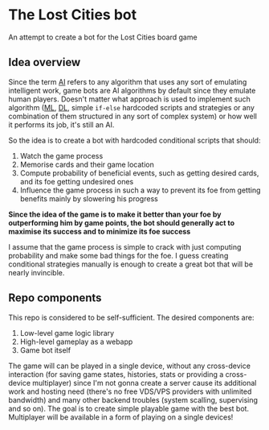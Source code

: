 # The Lost Cities bot

An attempt to create a bot for the Lost Cities board game

## Idea overview

Since the term [AI](https://en.wikipedia.org/wiki/Artificial_intelligence) refers to any algorithm that uses any sort of emulating intelligent work, game bots are AI algorithms by default since they emulate human players. Doesn't matter what approach is used to implement such algorithm ([ML](https://en.wikipedia.org/wiki/Machine_learning), [DL](https://en.wikipedia.org/wiki/Deep_learning), simple `if-else` hardcoded scripts and strategies or any combination of them structured in any sort of complex system) or how well it performs its job, it's still an AI.

So the idea is to create a bot with hardcoded conditional scripts that should:

1. Watch the game process
2. Memorise cards and their game location
3. Compute probability of beneficial events, such as getting desired cards, and its foe getting undesired ones
4. Influence the game process in such a way to prevent its foe from getting benefits mainly by slowering his progress

**Since the idea of the game is to make it better than your foe by outperforming him by game points, the bot should generally act to maximise its success and to minimize its foe success**

I assume that the game process is simple to crack with just computing probability and make some bad things for the foe. I guess creating conditional strategies manually is enough to create a great bot that will be nearly invincible.

## Repo components

This repo is considered to be self-sufficient. The desired components are:

1. Low-level game logic library
2. High-level gameplay as a webapp
3. Game bot itself

The game will can be played in a single device, without any cross-device interaction (for saving game states, histories, stats or providing a cross-device multiplayer) since I'm not gonna create a server cause its additional work and hosting need (there's no free VDS/VPS providers with unlimited bandwidth) and many other backend troubles (system scalling, supervising and so on). The goal is to create simple playable game with the best bot. Multiplayer will be available in a form of playing on a single devices!
